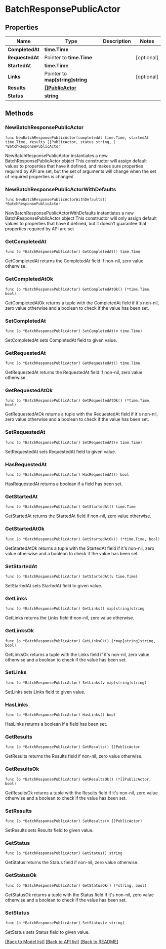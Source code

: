 # BatchResponsePublicActor

## Properties

Name | Type | Description | Notes
------------ | ------------- | ------------- | -------------
**CompletedAt** | **time.Time** |  | 
**RequestedAt** | Pointer to **time.Time** |  | [optional] 
**StartedAt** | **time.Time** |  | 
**Links** | Pointer to **map[string]string** |  | [optional] 
**Results** | [**[]PublicActor**](PublicActor.md) |  | 
**Status** | **string** |  | 

## Methods

### NewBatchResponsePublicActor

`func NewBatchResponsePublicActor(completedAt time.Time, startedAt time.Time, results []PublicActor, status string, ) *BatchResponsePublicActor`

NewBatchResponsePublicActor instantiates a new BatchResponsePublicActor object
This constructor will assign default values to properties that have it defined,
and makes sure properties required by API are set, but the set of arguments
will change when the set of required properties is changed

### NewBatchResponsePublicActorWithDefaults

`func NewBatchResponsePublicActorWithDefaults() *BatchResponsePublicActor`

NewBatchResponsePublicActorWithDefaults instantiates a new BatchResponsePublicActor object
This constructor will only assign default values to properties that have it defined,
but it doesn't guarantee that properties required by API are set

### GetCompletedAt

`func (o *BatchResponsePublicActor) GetCompletedAt() time.Time`

GetCompletedAt returns the CompletedAt field if non-nil, zero value otherwise.

### GetCompletedAtOk

`func (o *BatchResponsePublicActor) GetCompletedAtOk() (*time.Time, bool)`

GetCompletedAtOk returns a tuple with the CompletedAt field if it's non-nil, zero value otherwise
and a boolean to check if the value has been set.

### SetCompletedAt

`func (o *BatchResponsePublicActor) SetCompletedAt(v time.Time)`

SetCompletedAt sets CompletedAt field to given value.


### GetRequestedAt

`func (o *BatchResponsePublicActor) GetRequestedAt() time.Time`

GetRequestedAt returns the RequestedAt field if non-nil, zero value otherwise.

### GetRequestedAtOk

`func (o *BatchResponsePublicActor) GetRequestedAtOk() (*time.Time, bool)`

GetRequestedAtOk returns a tuple with the RequestedAt field if it's non-nil, zero value otherwise
and a boolean to check if the value has been set.

### SetRequestedAt

`func (o *BatchResponsePublicActor) SetRequestedAt(v time.Time)`

SetRequestedAt sets RequestedAt field to given value.

### HasRequestedAt

`func (o *BatchResponsePublicActor) HasRequestedAt() bool`

HasRequestedAt returns a boolean if a field has been set.

### GetStartedAt

`func (o *BatchResponsePublicActor) GetStartedAt() time.Time`

GetStartedAt returns the StartedAt field if non-nil, zero value otherwise.

### GetStartedAtOk

`func (o *BatchResponsePublicActor) GetStartedAtOk() (*time.Time, bool)`

GetStartedAtOk returns a tuple with the StartedAt field if it's non-nil, zero value otherwise
and a boolean to check if the value has been set.

### SetStartedAt

`func (o *BatchResponsePublicActor) SetStartedAt(v time.Time)`

SetStartedAt sets StartedAt field to given value.


### GetLinks

`func (o *BatchResponsePublicActor) GetLinks() map[string]string`

GetLinks returns the Links field if non-nil, zero value otherwise.

### GetLinksOk

`func (o *BatchResponsePublicActor) GetLinksOk() (*map[string]string, bool)`

GetLinksOk returns a tuple with the Links field if it's non-nil, zero value otherwise
and a boolean to check if the value has been set.

### SetLinks

`func (o *BatchResponsePublicActor) SetLinks(v map[string]string)`

SetLinks sets Links field to given value.

### HasLinks

`func (o *BatchResponsePublicActor) HasLinks() bool`

HasLinks returns a boolean if a field has been set.

### GetResults

`func (o *BatchResponsePublicActor) GetResults() []PublicActor`

GetResults returns the Results field if non-nil, zero value otherwise.

### GetResultsOk

`func (o *BatchResponsePublicActor) GetResultsOk() (*[]PublicActor, bool)`

GetResultsOk returns a tuple with the Results field if it's non-nil, zero value otherwise
and a boolean to check if the value has been set.

### SetResults

`func (o *BatchResponsePublicActor) SetResults(v []PublicActor)`

SetResults sets Results field to given value.


### GetStatus

`func (o *BatchResponsePublicActor) GetStatus() string`

GetStatus returns the Status field if non-nil, zero value otherwise.

### GetStatusOk

`func (o *BatchResponsePublicActor) GetStatusOk() (*string, bool)`

GetStatusOk returns a tuple with the Status field if it's non-nil, zero value otherwise
and a boolean to check if the value has been set.

### SetStatus

`func (o *BatchResponsePublicActor) SetStatus(v string)`

SetStatus sets Status field to given value.



[[Back to Model list]](../README.md#documentation-for-models) [[Back to API list]](../README.md#documentation-for-api-endpoints) [[Back to README]](../README.md)


